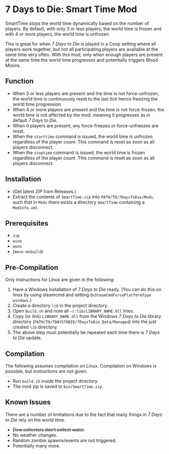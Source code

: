 # 7 Days to Die: Smart Time Mod

SmartTime stops the world time dynamically based on the number of players. By default, with only 3 or less players, the world time is frozen and with 4 or more players, the world time is unfrozen.

This is great for when *7 Days to Die* is played in a Coop setting where all players work together, but not all participating players are available at the same time very often. With this mod, only when enough players are present at the same time the world time progresses and potentially triggers Blood Moons.

## Function

* When 3 or less players are present and the time is not force-unfrozen, the world time is continuously reset to the last tick hence freezing the world time progression.
* When 4 or more players are present and the time is not force-frozen, the world time is not affected by the mod, meaning it progresses as in default *7 Days to Die*.
* When 0 players are present, any force-freezes or force-unfreezes are reset.
* When the `starttime` command is issued, the world time is unfrozen regardless of the player count. This command is reset as soon as all players disconnect.
* When the `stoptime` command is issued, the world time is frozen regardless of the player count. This command is reset as soon as all players disconnect.

## Installation

* (Get latest ZIP from Releases.)
* Extract the contents of `SmartTime.zip` into `PATH/TO/7DaysToDie/Mods`, such that in `Mods` there exists a directory `SmartTime` containing a `ModInfo.xml`.

## Prerequisites

* `zip`
* `wine`
* `mono`
* (`mono-msbuild`)

## Pre-Compilation

Only instructions for Linux are given in the following:

1. Have a Windows installation of *7 Days to Die* ready. (You can do this on linux by using steamcmd and setting `@sSteamCmdForcePlatformType windows`.)
1. Create a directory `lib` in the project directory.
1. Open `build.sh` and note all `-r:lib/LIBRARY_NAME.dll` lines.
1. Copy (or link) `LIBRARY_NAME.dll` from the Windows *7 Days to Die* library directory (`PATH/TO/7DAYSTODIE/7DaysToDie_Data/Managed`) into the just created `lib` directory.
1. The above step must potentially be repeated each time there is *7 Days to Die* update.

## Compilation

The following assumes compilation on Linux. Compilation on Windows is possible, but instructions are not given.

* Run `build.sh` inside the project directory.
* The mod zip is saved to `bin/SmartTime.zip`.

## Known Issues

There are a number of limitations due to the fact that many things in *7 Days to Die* rely on the world time.

* ~~Dew collectors don't collect water.~~
* No weather changes.
* Random zombie spawns/events are not triggered.
* Potentially many more.
